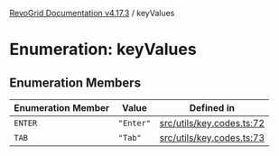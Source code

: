 [RevoGrid Documentation v4.17.3](README.md) / keyValues

# Enumeration: keyValues

## Enumeration Members

| Enumeration Member | Value | Defined in |
| ------ | ------ | ------ |
| `ENTER` | `"Enter"` | [src/utils/key.codes.ts:72](https://github.com/revolist/revogrid/blob/2ad9a56a428342a01bbb7a115a581a401dbe3fef/src/utils/key.codes.ts#L72) |
| `TAB` | `"Tab"` | [src/utils/key.codes.ts:73](https://github.com/revolist/revogrid/blob/2ad9a56a428342a01bbb7a115a581a401dbe3fef/src/utils/key.codes.ts#L73) |
